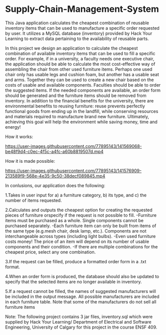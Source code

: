 # Supply-Chain-Management-System
This Java application calculates the cheapest combination of reusable inventory items that can be used to manufacture a specific order requested by user. It utilizes a MySQL database (inventory) provided by Hack Your Learning to extract data pertaining to the availability of reusable parts.


In this project we design an application to calculate the cheapest combination of available inventory items that can be used to fill a specific order. 
For example, if in a university, a faculty needs one executive chair, the application should be able to calculate the most cost-effective way of assembling the chair from other used furniture items. 
Perhaps one used chair only has usable legs and cushion foam, but another has a usable seat and arms. Together they can be used to create a new chair based on the costs of usable and available components.
Faculties should be able to order the suggested items. If the needed components are available, an order form should be generated and the furniture items should be removed from inventory. 
In addition to the financial benefits for the university, there are environmental benefits to reusing furniture: reuse prevents perfectly functional goods from ending up in the landfill, while conserving resources and materials required to manufacture brand new furniture. 
Ultimately, achieving this goal will help the environment while saving money, time and energy!

How it works:


https://user-images.githubusercontent.com/77895143/141569068-be48f9d4-c0ec-4f5c-a4fc-a60b8819507d.mp4


How it is made possible:


https://user-images.githubusercontent.com/77895143/141576909-213589f9-568e-4e35-9c50-38decf089845.mp4




In conlusions, our application does the following:

1.Takes in user input for 
a) a furniture category, b) its type, and c) the number of items requested.

2.Calculates and outputs the cheapest option for creating the requested pieces of furniture orspecify if the request is not possible to fill.
-Furniture items must be purchased as a whole. Single components cannot be purchased separately. 
-Each furniture item can only be built from items of the same type (e.g.mesh chair, desk lamp, etc.). Components are not interchangeable across types (including light bulbs).
-Even used furniture costs money! The price of an item will depend on its number of usable components and their condition.
-If there are multiple combinations for the cheapest price, select any one combination.

3.If the request can be filled, produce a formatted order form in a .txt format. 

4.When an order form is produced, the database should also be updated to specify that the selected items are no longer available in inventory.

5.If a request cannot be filled, the names of suggested manufacturers will be included in the output message. All possible manufacturers are included in each furniture table. Note that some of the manufacturers do not sell all furniture items



Note: The following project contains 3 jar files, inventory.sql which were supplied by Hack Your Learning/ Department of Electrical and Software Engineering, University of Calgary for this project in the course ENSF 409.
